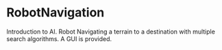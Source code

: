 # RobotNavigation
Introduction to AI. Robot Navigating a terrain to a destination with multiple search algorithms. A GUI is provided.
